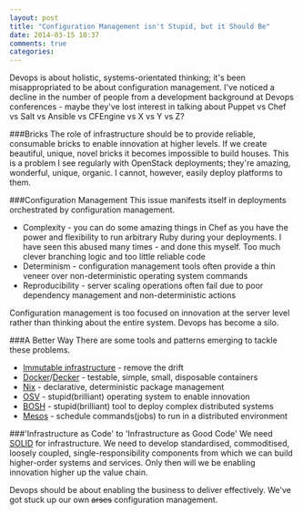 ```yaml
---
layout: post
title: "Configuration Management isn't Stupid, but it Should Be"
date: 2014-03-15 10:37
comments: true
categories: 
---
```

Devops is about holistic, systems-orientated thinking; it's been misappropriated to be about configuration management. I've noticed a decline in the number of people from a development background at Devops conferences - maybe they've lost interest in talking about Puppet vs Chef vs Salt vs Ansible vs CFEngine vs X vs Y vs Z?

###Bricks
The role of infrastructure should be to provide reliable, consumable bricks to enable innovation at higher levels. If we create beautiful, unique, novel bricks it becomes impossible to build houses. This is a problem I see regularly with OpenStack deployments; they're amazing, wonderful, unique, organic. I cannot, however, easily deploy platforms to them.

###Configuration Management
This issue manifests itself in deployments orchestrated by configuration management.

- Complexity - you can do some amazing things in Chef as you have the power and flexibility to run arbitrary Ruby during your deployments. I have seen this abused many times - and done this myself. Too much clever branching logic and too little reliable code
- Determinism - configuration management tools often provide a thin veneer over non-deterministic operating system commands
- Reproducibility - server scaling operations often fail due to poor dependency management and non-deterministic actions

Configuration management is too focused on innovation at the server level rather than thinking about the entire system. Devops has become a silo.

###A Better Way
There are some tools and patterns emerging to tackle these problems.

- [Immutable infrastructure](http://foodfightshow.org/2013/07/immutable-infrastructure.html) - remove the drift
- [Docker](https://www.docker.io/)/[Decker](https://www.youtube.com/watch?v=QslNszh3jfY) - testable, simple, small, disposable containers
- [Nix](http://nixos.org/nix/) - declarative, deterministic package management
- [OSV](https://github.com/cloudius-systems/osv) - stupid(brilliant) operating system to enable innovation
- [BOSH](http://bosh.cfapps.io/) - stupid(brilliant) tool to deploy complex distributed systems
- [Mesos](http://mesos.apache.org/) - schedule commands(jobs) to run in a distributed environment
  
###'Infrastructure as Code' to 'Infrastructure as Good Code'
We need [SOLID](http://www.codeproject.com/Articles/60845/The-S-O-L-I-D-Object-Oriented-Programming-OOP-Prin) for infrastructure. We need to develop standardised, commoditised, loosely coupled, single-responsibility components from which we can build higher-order systems and services. Only then will we be enabling innovation higher up the value chain.

Devops should be about enabling the business to deliver effectively. We've got stuck up our own <del>arses</del> configuration management.
